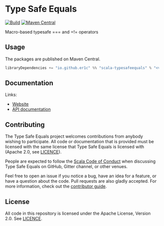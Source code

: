 # Type Safe Equals

[![Build](https://github.com/er1c/scala-typesafeequals/workflows/build/badge.svg?branch=master)](https://github.com/er1c/scala-typesafeequals/actions?query=branch%3Amaster+workflow%3Abuild) [![Maven Central](https://maven-badges.herokuapp.com/maven-central/io.github.er1c/scala-typesafeequals_2.13/badge.svg)](https://maven-badges.herokuapp.com/maven-central/io.github.er1c/scala-typesafeequals_2.13)

Macro-based typesafe === and =!= operators

## Usage

The packages are published on Maven Central.

```scala
libraryDependencies += "io.github.er1c" %% "scala-typesafeequals" % "<version>"
```

## Documentation

Links:

- [Website](https://er1c.github.io/scala-typesafeequals/)
- [API documentation](https://er1c.github.io/scala-typesafeequals/api/)

## Contributing

The Type Safe Equals project welcomes contributions from anybody wishing to participate.  All code or documentation that is provided must be licensed with the same license that Type Safe Equals is licensed with (Apache 2.0, see [LICENCE](./LICENSE.md)).

People are expected to follow the [Scala Code of Conduct](./CODE_OF_CONDUCT.md) when discussing Type Safe Equals on GitHub, Gitter channel, or other venues.

Feel free to open an issue if you notice a bug, have an idea for a feature, or have a question about the code. Pull requests are also gladly accepted. For more information, check out the [contributor guide](./CONTRIBUTING.md).

## License

All code in this repository is licensed under the Apache License, Version 2.0.  See [LICENCE](./LICENSE.md).
